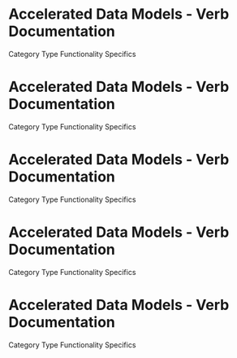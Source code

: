  
# Accelerated Data Models - Verb Documentation
 
Category                  Type                      Functionality             Specifics                
 
# Accelerated Data Models - Verb Documentation
 
Category                  Type                      Functionality             Specifics                
 
# Accelerated Data Models - Verb Documentation
 
Category                  Type                      Functionality             Specifics                
 
# Accelerated Data Models - Verb Documentation
 
Category                  Type                      Functionality             Specifics                
 
# Accelerated Data Models - Verb Documentation
 
Category                  Type                      Functionality             Specifics                
